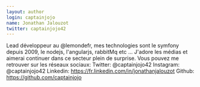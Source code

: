 ```yaml
---
layout: author
login: captainjojo
name: Jonathan Jalouzot
twitter: captainjojo42
---
```

Lead développeur au @lemondefr, mes technologies sont le symfony depuis 2009, le nodejs, l'angularjs, rabbitMq etc ... J'adore les médias et aimerai continuer dans ce secteur plein de surprise. Vous pouvez me retrouver sur les réseaux sociaux: Twitter: @captainjojo42 Instagram: @captainjojo42 Linkedin: https://fr.linkedin.com/in/jonathanjalouzot Github: https://github.com/captainjojo
